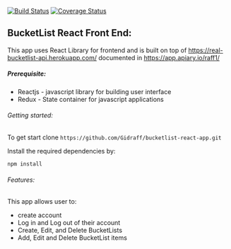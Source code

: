 [![Build Status](https://travis-ci.org/Gidraff/bucketlist-react-app.svg?branch=ch-test)](https://travis-ci.org/Gidraff/bucketlist-react-app) [![Coverage Status](https://coveralls.io/repos/github/Gidraff/bucketlist-react-app/badge.svg?branch=ch-test)](https://coveralls.io/github/Gidraff/bucketlist-react-app?branch=ch-test)

BucketList React Front End:
------------------------------------------------

This app uses React Library for frontend and is built on top of
https://real-bucketlist-api.herokuapp.com/ documented in https://app.apiary.io/raff1/

##### Prerequisite:

* Reactjs - javascript library for building  user interface
* Redux - State container for javascript applications


###### Getting started:
To get start clone ```https://github.com/Gidraff/bucketlist-react-app.git```

Install the required dependencies by:

```npm install```

###### Features:
This app allows user to:

* create account
* Log in  and Log out of their account
* Create, Edit, and Delete BucketLists
* Add, Edit and Delete BucketList items
